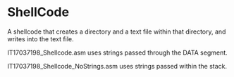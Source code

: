 # ShellCode
A shellcode that creates a directory and a text file within that directory, and writes into the text file.

IT17037198_Shellcode.asm uses strings passed through the DATA segment.

IT17037198_Shellcode_NoStrings.asm uses strings passed within the stack.
